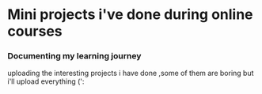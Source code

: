 # Mini projects i've done during online courses

### Documenting my learning journey 
uploading the interesting projects i have done 
,some of them are boring but i'll upload everything (':
